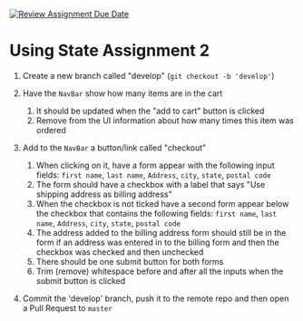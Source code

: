[![Review Assignment Due Date](https://classroom.github.com/assets/deadline-readme-button-24ddc0f5d75046c5622901739e7c5dd533143b0c8e959d652212380cedb1ea36.svg)](https://classroom.github.com/a/5y3q7FHA)
# Using State Assignment 2

1. Create a new branch called "develop" (`git checkout -b 'develop'`)
1. Have the `NavBar` show how many items are in the cart

   1. It should be updated when the "add to cart" button is clicked
   1. Remove from the UI information about how many times this item was ordered

1. Add to the `NavBar` a button/link called "checkout"

   1. When clicking on it, have a form appear with the following input fields: `first name`, `last name`, `Address`, `city`, `state`, `postal code`
   1. The form should have a checkbox with a label that says "Use shipping address as billing address"
   1. When the checkbox is not ticked have a second form appear below the checkbox that contains the following fields: `first name`, `last name`, `Address`, `city`, `state`, `postal code`
   1. The address added to the billing address form should still be in the form if an address was entered in to the billing form and then the checkbox was checked and then unchecked
   1. There should be one submit button for both forms
   1. Trim (remove) whitespace before and after all the inputs when the submit button is clicked

1. Commit the 'develop' branch, push it to the remote repo and then open a Pull Request to `master`
